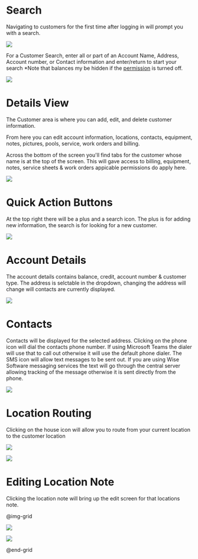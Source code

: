 # Search
Navigating to customers for the first time after logging in will prompt you with a search.

![](https://wiselibrary.blob.core.windows.net/docs/Mobile/CustomerSearch.png)

For a Customer Search, enter all or part of an Account Name, Address, Account number, or Contact information and enter/return to start your search
 *Note that balances my be hidden if the [permission](https://docs.wisesoftwareinc.com/enterprise/employees/employees) is turned off. 

![](https://wiselibrary.blob.core.windows.net/docs/Mobile/CustomerResults.png)



 # Details View

The Customer area is where you can add, edit, and delete customer information.

From here you can edit account information, locations, contacts, equipment, notes, pictures, pools, service, work orders and billing.

Across the bottom of the screen you'll find tabs for the customer whose name is at the top of the screen. This will gave access to billing, equipment, notes, service sheets & work orders appicable permissions do apply here. 


![](https://wiselibrary.blob.core.windows.net/docs/Mobile/CustomerTabs.png)


 # Quick Action Buttons
 At the top right there will be a plus and a search icon. The plus is for adding new information, the search is for looking for a new customer.


 ![](https://wiselibrary.blob.core.windows.net/docs/Mobile/CustomerActions.png)
 
# Account Details
 The account details contains balance, credit, account number & customer type. The address is selctable in the dropdown, changing the address will change will contacts are currently displayed.

 ![](https://wiselibrary.blob.core.windows.net/docs/Mobile/CustomerHeader.png)

 # Contacts
Contacts will be displayed for the selected address.
Clicking on the phone icon will dial the contacts phone number. If using Microsoft Teams the dialer will use that to call out otherwise it will use the default phone dialer. The SMS icon will allow text messages to be sent out. If you are using Wise Software messaging services the text will go through the central server allowing tracking of the message otherwise it is sent directly from the phone.

![](https://wiselibrary.blob.core.windows.net/docs/Mobile/Contacts.png)
  
# Location Routing
Clicking on the house icon will allow you to route from your current location to the customer location

![](https://wiselibrary.blob.core.windows.net/docs/Mobile/LocationRouteHighlight.png)

![](https://wiselibrary.blob.core.windows.net/docs/Mobile/GoogleMap.png)


# Editing Location Note
Clicking the location note will bring up the edit screen for that locations note.

@img-grid

![](https://wiselibrary.blob.core.windows.net/docs/Mobile/LocationNote.png)

![](https://wiselibrary.blob.core.windows.net/docs/Mobile/LocationPopup.png)

@end-grid




    
